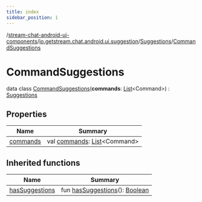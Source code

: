 ```yaml
---
title: index
sidebar_position: 1
---
```

/[stream-chat-android-ui-components](../../../index.md)/[io.getstream.chat.android.ui.suggestion](../../index.md)/[Suggestions](../index.md)/[CommandSuggestions](index.md)  
  
  
  
# CommandSuggestions  
data class [CommandSuggestions](index.md)(**commands**: [List](https://kotlinlang.org/api/latest/jvm/stdlib/kotlin.collections/-list/index.html)&lt;Command&gt;) : [Suggestions](../index.md)  
  
## Properties  
  
|  Name |  Summary | 
|---|---|
| <a name="io.getstream.chat.android.ui.suggestion/Suggestions.CommandSuggestions/commands/#/PointingToDeclaration/"></a>[commands](commands.md)| <a name="io.getstream.chat.android.ui.suggestion/Suggestions.CommandSuggestions/commands/#/PointingToDeclaration/"></a>val [commands](commands.md): [List](https://kotlinlang.org/api/latest/jvm/stdlib/kotlin.collections/-list/index.html)&lt;Command&gt;|
  
  
## Inherited functions  
  
|  Name |  Summary | 
|---|---|
| <a name="io.getstream.chat.android.ui.suggestion/Suggestions/hasSuggestions/#/PointingToDeclaration/"></a>[hasSuggestions](../hasSuggestions.md)| <a name="io.getstream.chat.android.ui.suggestion/Suggestions/hasSuggestions/#/PointingToDeclaration/"></a>fun [hasSuggestions](../hasSuggestions.md)(): [Boolean](https://kotlinlang.org/api/latest/jvm/stdlib/kotlin/-boolean/index.html)|

